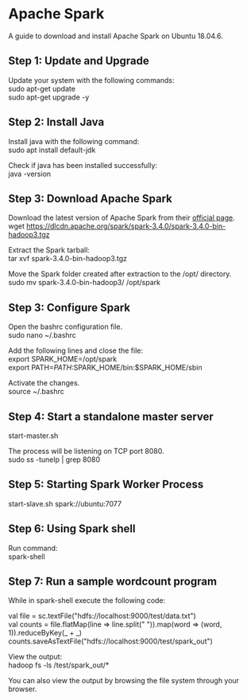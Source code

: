 # Apache Spark

A guide to download and install Apache Spark on Ubuntu 18.04.6.


## Step 1: Update and Upgrade

Update your system with the following commands:<br/>
sudo apt-get update<br/>
sudo apt-get upgrade -y<br/>

## Step 2: Install Java

Install java with the following command:<br/>
sudo apt install default-jdk<br/>

Check if java has been installed successfully:<br/>
java -version<br/>

## Step 3: Download Apache Spark

Download the latest version of Apache Spark from their [official page](https://spark.apache.org/downloads.html).<br/>
wget https://dlcdn.apache.org/spark/spark-3.4.0/spark-3.4.0-bin-hadoop3.tgz<br/>

Extract the Spark tarball:<br/>
tar xvf spark-3.4.0-bin-hadoop3.tgz<br/>

Move the Spark folder created after extraction to the /opt/ directory.<br/>
sudo mv spark-3.4.0-bin-hadoop3/ /opt/spark<br/>

## Step 3: Configure Spark

Open the bashrc configuration file.<br/>
sudo nano ~/.bashrc<br/>

Add the following lines and close the file:<br/>
export SPARK_HOME=/opt/spark<br/>
export PATH=$PATH:$SPARK_HOME/bin:$SPARK_HOME/sbin<br/>

Activate the changes.<br/>
source ~/.bashrc<br/>

## Step 4: Start a standalone master server

start-master.sh <br/>

The process will be listening on TCP port 8080.<br/>
sudo ss -tunelp | grep 8080<br/>

## Step 5: Starting Spark Worker Process

start-slave.sh spark://ubuntu:7077<br/>

## Step 6: Using Spark shell

Run command:<br/>
spark-shell<br/>

## Step 7: Run a sample wordcount program

While in spark-shell execute the following code:<br/>

val file = sc.textFile("hdfs://localhost:9000/test/data.txt")<br/>
val counts = file.flatMap(line => line.split(" ")).map(word => (word, 1)).reduceByKey(_ + _)<br/>
counts.saveAsTextFile("hdfs://localhost:9000/test/spark_out")<br/>

View the output:<br/>
hadoop fs -ls /test/spark_out/*<br/>

You can also view the output by browsing the file system through your browser.<br/>
